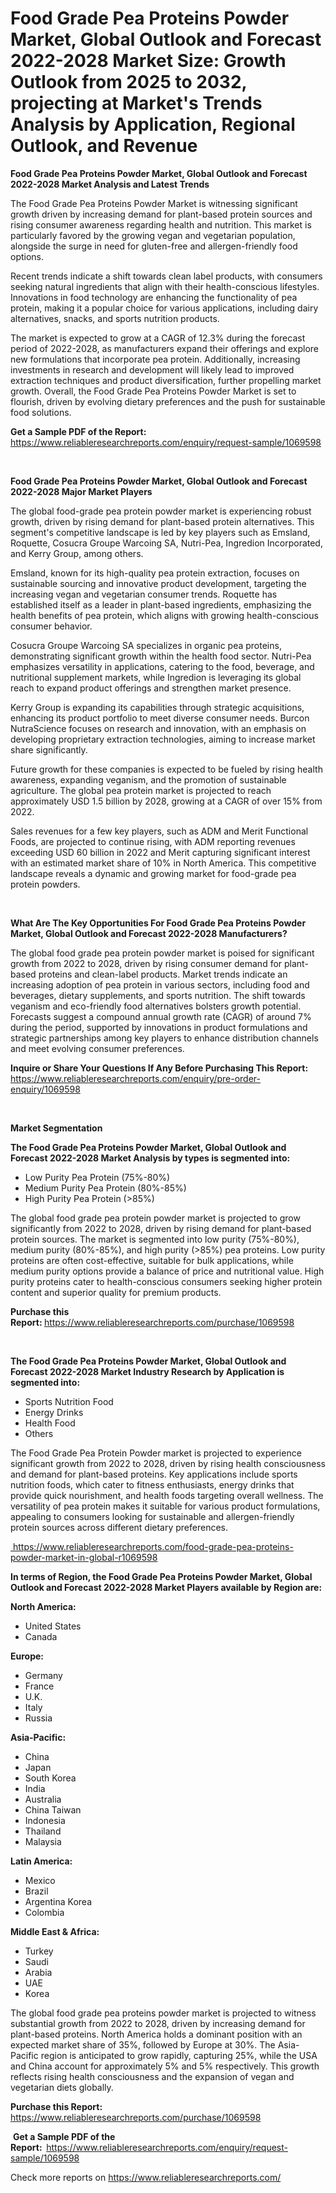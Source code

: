 <p><h1>Food Grade Pea Proteins Powder Market, Global Outlook and Forecast 2022-2028 Market Size: Growth Outlook from 2025 to 2032, projecting at Market's Trends Analysis by Application, Regional Outlook, and Revenue</h1></p><p><strong>Food Grade Pea Proteins Powder Market, Global Outlook and Forecast 2022-2028 Market Analysis and Latest Trends</strong></p>
<p><p>The Food Grade Pea Proteins Powder Market is witnessing significant growth driven by increasing demand for plant-based protein sources and rising consumer awareness regarding health and nutrition. This market is particularly favored by the growing vegan and vegetarian population, alongside the surge in need for gluten-free and allergen-friendly food options. </p><p>Recent trends indicate a shift towards clean label products, with consumers seeking natural ingredients that align with their health-conscious lifestyles. Innovations in food technology are enhancing the functionality of pea protein, making it a popular choice for various applications, including dairy alternatives, snacks, and sports nutrition products.</p><p>The market is expected to grow at a CAGR of 12.3% during the forecast period of 2022-2028, as manufacturers expand their offerings and explore new formulations that incorporate pea protein. Additionally, increasing investments in research and development will likely lead to improved extraction techniques and product diversification, further propelling market growth. Overall, the Food Grade Pea Proteins Powder Market is set to flourish, driven by evolving dietary preferences and the push for sustainable food solutions.</p></p>
<p><strong>Get a Sample PDF of the Report:&nbsp;</strong> <a href="https://www.reliableresearchreports.com/enquiry/request-sample/1069598?utm_campaign=2981&utm_medium=2&utm_source=Github&utm_content=ia&utm_term=21032025&utm_id=food-grade-pea-proteins-powder-market-global-outlook-and-forecast-2022-2028">https://www.reliableresearchreports.com/enquiry/request-sample/1069598</a></p>
<p>&nbsp;</p>
<p><strong>Food Grade Pea Proteins Powder Market, Global Outlook and Forecast 2022-2028 Major Market Players</strong></p>
<p><p>The global food-grade pea protein powder market is experiencing robust growth, driven by rising demand for plant-based protein alternatives. This segment's competitive landscape is led by key players such as Emsland, Roquette, Cosucra Groupe Warcoing SA, Nutri-Pea, Ingredion Incorporated, and Kerry Group, among others.</p><p>Emsland, known for its high-quality pea protein extraction, focuses on sustainable sourcing and innovative product development, targeting the increasing vegan and vegetarian consumer trends. Roquette has established itself as a leader in plant-based ingredients, emphasizing the health benefits of pea protein, which aligns with growing health-conscious consumer behavior.</p><p>Cosucra Groupe Warcoing SA specializes in organic pea proteins, demonstrating significant growth within the health food sector. Nutri-Pea emphasizes versatility in applications, catering to the food, beverage, and nutritional supplement markets, while Ingredion is leveraging its global reach to expand product offerings and strengthen market presence.</p><p>Kerry Group is expanding its capabilities through strategic acquisitions, enhancing its product portfolio to meet diverse consumer needs. Burcon NutraScience focuses on research and innovation, with an emphasis on developing proprietary extraction technologies, aiming to increase market share significantly.</p><p>Future growth for these companies is expected to be fueled by rising health awareness, expanding veganism, and the promotion of sustainable agriculture. The global pea protein market is projected to reach approximately USD 1.5 billion by 2028, growing at a CAGR of over 15% from 2022.</p><p>Sales revenues for a few key players, such as ADM and Merit Functional Foods, are projected to continue rising, with ADM reporting revenues exceeding USD 60 billion in 2022 and Merit capturing significant interest with an estimated market share of 10% in North America. This competitive landscape reveals a dynamic and growing market for food-grade pea protein powders.</p></p>
<p>&nbsp;</p>
<p><strong>What Are The Key Opportunities For Food Grade Pea Proteins Powder Market, Global Outlook and Forecast 2022-2028 Manufacturers?</strong></p>
<p><p>The global food grade pea protein powder market is poised for significant growth from 2022 to 2028, driven by rising consumer demand for plant-based proteins and clean-label products. Market trends indicate an increasing adoption of pea protein in various sectors, including food and beverages, dietary supplements, and sports nutrition. The shift towards veganism and eco-friendly food alternatives bolsters growth potential. Forecasts suggest a compound annual growth rate (CAGR) of around 7% during the period, supported by innovations in product formulations and strategic partnerships among key players to enhance distribution channels and meet evolving consumer preferences.</p></p>
<p><strong>Inquire or Share Your Questions If Any Before Purchasing This Report:</strong> <a href="https://www.reliableresearchreports.com/enquiry/pre-order-enquiry/1069598?utm_campaign=2981&utm_medium=2&utm_source=Github&utm_content=ia&utm_term=21032025&utm_id=food-grade-pea-proteins-powder-market-global-outlook-and-forecast-2022-2028">https://www.reliableresearchreports.com/enquiry/pre-order-enquiry/1069598</a></p>
<p>&nbsp;</p>
<p><strong>Market Segmentation</strong></p>
<p><strong>The Food Grade Pea Proteins Powder Market, Global Outlook and Forecast 2022-2028 Market Analysis by types is segmented into:</strong></p>
<p><ul><li>Low Purity Pea Protein (75%-80%)</li><li>Medium Purity Pea Protein (80%-85%)</li><li>High Purity Pea Protein (>85%)</li></ul></p>
<p><p>The global food grade pea protein powder market is projected to grow significantly from 2022 to 2028, driven by rising demand for plant-based protein sources. The market is segmented into low purity (75%-80%), medium purity (80%-85%), and high purity (>85%) pea proteins. Low purity proteins are often cost-effective, suitable for bulk applications, while medium purity options provide a balance of price and nutritional value. High purity proteins cater to health-conscious consumers seeking higher protein content and superior quality for premium products.</p></p>
<p><strong>Purchase this Report:&nbsp;</strong><a href="https://www.reliableresearchreports.com/purchase/1069598?utm_campaign=2981&utm_medium=2&utm_source=Github&utm_content=ia&utm_term=21032025&utm_id=food-grade-pea-proteins-powder-market-global-outlook-and-forecast-2022-2028">https://www.reliableresearchreports.com/purchase/1069598</a></p>
<p>&nbsp;</p>
<p><strong>The Food Grade Pea Proteins Powder Market, Global Outlook and Forecast 2022-2028 Market Industry Research by Application is segmented into:</strong></p>
<p><ul><li>Sports Nutrition Food</li><li>Energy Drinks</li><li>Health Food</li><li>Others</li></ul></p>
<p><p>The Food Grade Pea Protein Powder market is projected to experience significant growth from 2022 to 2028, driven by rising health consciousness and demand for plant-based proteins. Key applications include sports nutrition foods, which cater to fitness enthusiasts, energy drinks that provide quick nourishment, and health foods targeting overall wellness. The versatility of pea protein makes it suitable for various product formulations, appealing to consumers looking for sustainable and allergen-friendly protein sources across different dietary preferences.</p></p>
<p><a href="https://www.reliableresearchreports.com/food-grade-pea-proteins-powder-market-in-global-r1069598?utm_campaign=2981&utm_medium=2&utm_source=Github&utm_content=ia&utm_term=21032025&utm_id=food-grade-pea-proteins-powder-market-global-outlook-and-forecast-2022-2028">&nbsp;https://www.reliableresearchreports.com/food-grade-pea-proteins-powder-market-in-global-r1069598</a></p>
<p><strong>In terms of Region, the Food Grade Pea Proteins Powder Market, Global Outlook and Forecast 2022-2028 Market Players available by Region are:</strong></p>
<p>
    <p> <strong> North America: </strong>
        <ul>
            <li>United States</li>
            <li>Canada</li>
        </ul>
        </p> 
    <p> <strong> Europe: </strong>
        <ul>
            <li>Germany</li>
            <li>France</li>
            <li>U.K.</li>
            <li>Italy</li>
            <li>Russia</li>
        </ul>
        </p> 
    <p> <strong> Asia-Pacific: </strong>
        <ul>
            <li>China</li>
            <li>Japan</li>
            <li>South Korea</li>
            <li>India</li>
            <li>Australia</li>
            <li>China Taiwan</li>
            <li>Indonesia</li>
            <li>Thailand</li>
            <li>Malaysia</li>
        </ul>
        </p> 
    <p> <strong> Latin America: </strong>
        <ul>
            <li>Mexico</li>
            <li>Brazil</li>
            <li>Argentina Korea</li>
            <li>Colombia</li>
        </ul>
        </p> 
    <p> <strong> Middle East & Africa: </strong>
        <ul>
            <li>Turkey</li>
            <li>Saudi</li>
            <li>Arabia</li>
            <li>UAE</li>
            <li>Korea</li>
        </ul>
    </p>
    </p>
<p><p>The global food grade pea proteins powder market is projected to witness substantial growth from 2022 to 2028, driven by increasing demand for plant-based proteins. North America holds a dominant position with an expected market share of 35%, followed by Europe at 30%. The Asia-Pacific region is anticipated to grow rapidly, capturing 25%, while the USA and China account for approximately 5% and 5% respectively. This growth reflects rising health consciousness and the expansion of vegan and vegetarian diets globally.</p></p>
<p><strong>Purchase this Report: </strong><a href="https://www.reliableresearchreports.com/purchase/1069598?utm_campaign=2981&utm_medium=2&utm_source=Github&utm_content=ia&utm_term=21032025&utm_id=food-grade-pea-proteins-powder-market-global-outlook-and-forecast-2022-2028">https://www.reliableresearchreports.com/purchase/1069598</a></p>
<p>&nbsp;<strong>Get a Sample PDF of the Report:&nbsp;&nbsp;</strong><a href="https://www.reliableresearchreports.com/enquiry/request-sample/1069598?utm_campaign=2981&utm_medium=2&utm_source=Github&utm_content=ia&utm_term=21032025&utm_id=food-grade-pea-proteins-powder-market-global-outlook-and-forecast-2022-2028">https://www.reliableresearchreports.com/enquiry/request-sample/1069598</a></p>
<p><strong></strong></p>
<p>Check more reports on <a href="https://www.reliableresearchreports.com/?utm_campaign=2981&utm_medium=2&utm_source=Github&utm_content=ia&utm_term=21032025&utm_id=food-grade-pea-proteins-powder-market-global-outlook-and-forecast-2022-2028">https://www.reliableresearchreports.com/</a></p>